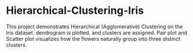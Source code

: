 # Hierarchical-Clustering-Iris
This project demonstrates Hierarchical (Agglomerative) Clustering on the Iris dataset. dendrogram is plotted, and clusters are assigned. Pair plot and Scatter plot visualizes how the flowers naturally group into three distinct clusters.
